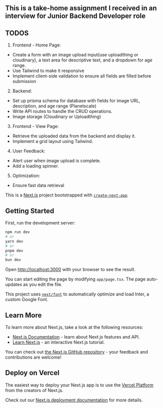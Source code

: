 ## This is a take-home assignment I received in an interview for Junior Backend Developer role 

## TODOS

1. Frontend - Home Page:

- Create a form with an image upload input(use uploadthing or cloudinary), a text area for descriptive text, and a dropdown for age range.
- Use Tailwind to make it responsive
- Implement client-side validation to ensure all fields are filled before submission

2. Backend:

- Set up prisma schema for database with fields for image URL, description, and age range (Planetscale)
- Write API routes to handle the CRUD operations.
- Image storage (Cloudinary or Uploadthing)

3. Frontend - View Page:

- Retrieve the uploaded data from the backend and display it.
- Implement a grid layout using Tailwind.

4. User Feedback:

- Alert user when image upload is complete.
- Add a loading spinner.

5. Optimization:

- Ensure fast data retrieval

This is a [Next.js](https://nextjs.org/) project bootstrapped with [`create-next-app`](https://github.com/vercel/next.js/tree/canary/packages/create-next-app).

## Getting Started

First, run the development server:

```bash
npm run dev
# or
yarn dev
# or
pnpm dev
# or
bun dev
```

Open [http://localhost:3000](http://localhost:3000) with your browser to see the result.

You can start editing the page by modifying `app/page.tsx`. The page auto-updates as you edit the file.

This project uses [`next/font`](https://nextjs.org/docs/basic-features/font-optimization) to automatically optimize and load Inter, a custom Google Font.

## Learn More

To learn more about Next.js, take a look at the following resources:

- [Next.js Documentation](https://nextjs.org/docs) - learn about Next.js features and API.
- [Learn Next.js](https://nextjs.org/learn) - an interactive Next.js tutorial.

You can check out [the Next.js GitHub repository](https://github.com/vercel/next.js/) - your feedback and contributions are welcome!

## Deploy on Vercel

The easiest way to deploy your Next.js app is to use the [Vercel Platform](https://vercel.com/new?utm_medium=default-template&filter=next.js&utm_source=create-next-app&utm_campaign=create-next-app-readme) from the creators of Next.js.

Check out our [Next.js deployment documentation](https://nextjs.org/docs/deployment) for more details.
